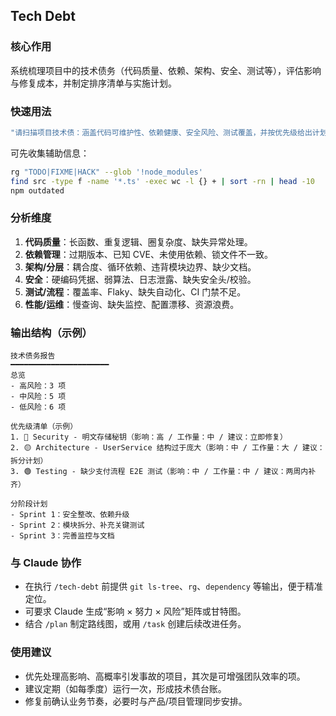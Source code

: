 ## Tech Debt

### 核心作用
系统梳理项目中的技术债务（代码质量、依赖、架构、安全、测试等），评估影响与修复成本，并制定排序清单与实施计划。

### 快速用法
```bash
"请扫描项目技术债：涵盖代码可维护性、依赖健康、安全风险、测试覆盖，并按优先级给出计划"
```

可先收集辅助信息：
```bash
rg "TODO|FIXME|HACK" --glob '!node_modules'
find src -type f -name '*.ts' -exec wc -l {} + | sort -rn | head -10
npm outdated
```

### 分析维度
1. **代码质量**：长函数、重复逻辑、圈复杂度、缺失异常处理。
2. **依赖管理**：过期版本、已知 CVE、未使用依赖、锁文件不一致。
3. **架构/分层**：耦合度、循环依赖、违背模块边界、缺少文档。
4. **安全**：硬编码凭据、弱算法、日志泄露、缺失安全头/校验。
5. **测试/流程**：覆盖率、Flaky、缺失自动化、CI 门禁不足。
6. **性能/运维**：慢查询、缺失监控、配置漂移、资源浪费。

### 输出结构（示例）
```
技术债务报告
━━━━━━━━━━━━━━━━━━━━━━
总览
- 高风险：3 项
- 中风险：5 项
- 低风险：6 项

优先级清单（示例）
1. 🔴 Security - 明文存储秘钥（影响：高 / 工作量：中 / 建议：立即修复）
2. 🟡 Architecture - UserService 结构过于庞大（影响：中 / 工作量：大 / 建议：拆分计划）
3. 🟢 Testing - 缺少支付流程 E2E 测试（影响：中 / 工作量：中 / 建议：两周内补齐）

分阶段计划
- Sprint 1：安全整改、依赖升级
- Sprint 2：模块拆分、补充关键测试
- Sprint 3：完善监控与文档
```

### 与 Claude 协作
- 在执行 `/tech-debt` 前提供 `git ls-tree`、`rg`、`dependency` 等输出，便于精准定位。
- 可要求 Claude 生成“影响 × 努力 × 风险”矩阵或甘特图。
- 结合 `/plan` 制定路线图，或用 `/task` 创建后续改进任务。

### 使用建议
- 优先处理高影响、高概率引发事故的项目，其次是可增强团队效率的项。
- 建议定期（如每季度）运行一次，形成技术债台账。
- 修复前确认业务节奏，必要时与产品/项目管理同步安排。
